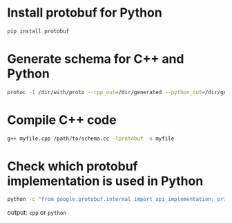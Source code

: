 # Install protobuf for Python

```bash
pip install protobuf
```

# Generate schema for C++ and Python

```bash
protoc -I /dir/with/proto --cpp_out=/dir/generated --python_out=/dir/generated /path/to/schema.proto
```

# Compile C++ code

```bash
g++ myfile.cpp /path/to/schema.cc -lprotobuf -o myfile
```

# Check which protobuf implementation is used in Python

```bash
python -c "from google.protobuf.internal import api_implementation; print(api_implementation.Type())"
```

output: ```cpp``` or ```python```